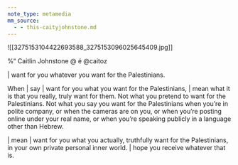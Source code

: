 ```yaml
---
note_type: metamedia
mm_source:
  - - this-caityjohnstone.md
---
```


![[3275153104422693588_3275153096025645409.jpg]]

%“ Caitlin Johnstone @
é @caitoz

| want for you whatever you want for the
Palestinians.

When | say | want for you what you want for the
Palestinians, | mean what it is that you really,
truly want for them. Not what you pretend to
want for the Palestinians. Not what you say you
want for the Palestinians when you’re in polite
company, or when the cameras are on you, or
when you’re posting online under your real
name, or when you’re speaking publicly in a
language other than Hebrew.

| mean | want for you what you actually,
truthfully want for the Palestinians, in your own
private personal inner world. | hope you receive
whatever that is.

